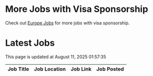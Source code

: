 # More Jobs with Visa Sponsorship

Check out [Europe Jobs](https://github.com/sureshparimi/europejobs#latest-jobs) for more jobs with visa sponsorship.

# Latest Jobs

This page is updated at August 11, 2025 01:57:35

| Job Title | Job Location | Job Link | Job Posted |
| --- | --- | --- | --- |
